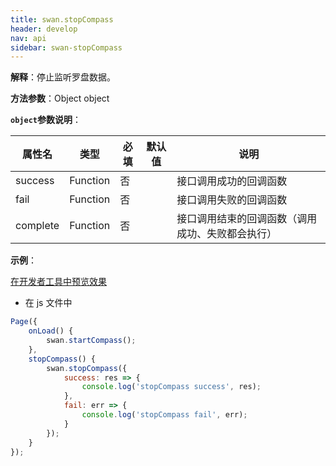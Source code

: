 ```yaml
---
title: swan.stopCompass
header: develop
nav: api
sidebar: swan-stopCompass
---
```

 

 

**解释**：停止监听罗盘数据。

**方法参数**：Object object

**`object`参数说明**：

|属性名 |类型  |必填 | 默认值 |说明|
|---- | ---- | ---- | ----|----|
|success |Function  |  否 | |  接口调用成功的回调函数|
|fail  |  Function |   否 | |  接口调用失败的回调函数|
|complete |   Function |   否  | | 接口调用结束的回调函数（调用成功、失败都会执行）|

**示例**：

<a href="swanide://fragment/dd5f2caff98f590d42027517729532851569479416199" title="在开发者工具中预览效果" target="_self">在开发者工具中预览效果</a>

* 在 js 文件中

```js
Page({
    onLoad() {
        swan.startCompass();
    },
    stopCompass() {
        swan.stopCompass({
            success: res => {
                console.log('stopCompass success', res);
            },
            fail: err => {
                console.log('stopCompass fail', err);
            }
        });
    }
});
```
